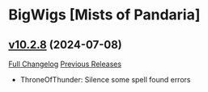 # BigWigs [Mists of Pandaria]

## [v10.2.8](https://github.com/BigWigsMods/BigWigs_MistsOfPandaria/tree/v10.2.8) (2024-07-08)
[Full Changelog](https://github.com/BigWigsMods/BigWigs_MistsOfPandaria/compare/v10.2.7...v10.2.8) [Previous Releases](https://github.com/BigWigsMods/BigWigs_MistsOfPandaria/releases)

- ThroneOfThunder: Silence some spell found errors  
